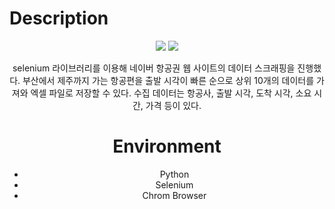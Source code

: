 # Description
<div align='center'>
	<img src="https://user-images.githubusercontent.com/113345693/223664006-390ab8b5-c037-4cda-9310-dae12f81daab.gif"/>
	<img src="https://user-images.githubusercontent.com/113345693/223664238-84389502-671d-49e0-bb84-c703c6e9230b.jpeg"/>
<div>

selenium 라이브러리를 이용해 네이버 항공권 웹 사이트의 데이터 스크래핑을 진행했다. 부산에서 제주까지 가는 항공편을 출발 시각이 빠른 순으로 상위 10개의 데이터를 가져와 엑셀 파일로 저장할 수 있다. 수집 데이터는 항공사, 출발 시각, 도착 시각, 소요 시간, 가격 등이 있다.

# Environment
- Python
- Selenium
- Chrom Browser
